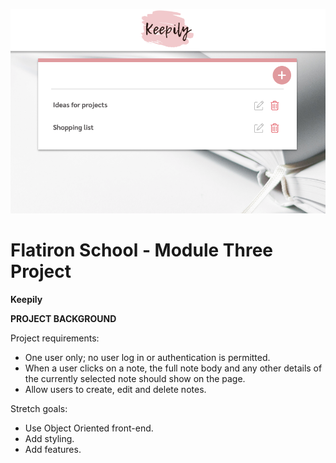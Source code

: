 <a href="https://github.com/atkinsonholly/Keepily"><img src="client/images/Keepily_note_list.png" title="ModuleThreeProject" alt="Module Three Project"></a>

# Flatiron School - Module Three Project

**Keepily**

**PROJECT BACKGROUND**

Project requirements:

- One user only; no user log in or authentication is permitted.
- When a user clicks on a note, the full note body and any other details of the currently selected note should show on the page.
- Allow users to create, edit and delete notes.

Stretch goals:

- Use Object Oriented front-end.
- Add styling.
- Add features.
